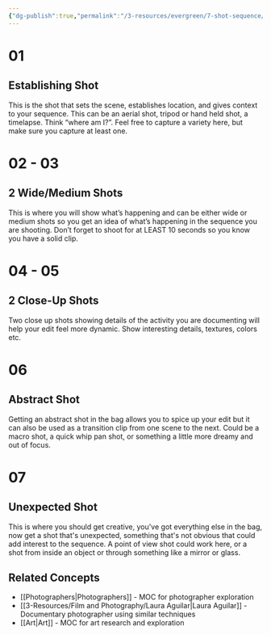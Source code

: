 ```yaml
---
{"dg-publish":true,"permalink":"/3-resources/evergreen/7-shot-sequence/","tags":["🎬_Film","🌲_Evergreen","☢️_Atomic"],"updated":"2025-10-19T09:11:46.399-07:00"}
---
```



# 01

## Establishing Shot

This is the shot that sets the scene, establishes location, and gives context to your sequence. This can be an aerial shot, tripod or hand held shot, a timelapse. Think “where am I?”. Feel free to capture a variety here, but make sure you capture at least one.

# 02 - 03

## 2 Wide/Medium Shots

This is where you will show what’s happening and can be either wide or medium shots so you get an idea of what’s happening in the sequence you are shooting. Don’t forget to shoot for at LEAST 10 seconds so you know you have a solid clip.

# 04 - 05

## 2 Close-Up Shots

Two close up shots showing details of the activity you are documenting will help your edit feel more dynamic. Show interesting details, textures, colors etc.

# 06

## Abstract Shot

Getting an abstract shot in the bag allows you to spice up your edit but it can also be used as a transition clip from one scene to the next. Could be a macro shot, a quick whip pan shot, or something a little more dreamy and out of focus.

# 07

## Unexpected Shot

This is where you should get creative, you've got everything else in the bag, now get a shot that's unexpected, something that's not obvious that could add interest to the sequence. A point of view shot could work here, or a shot from inside an object or through something like a mirror or glass.

## Related Concepts
- [[Photographers\|Photographers]] - MOC for photographer exploration
- [[3-Resources/Film and Photography/Laura Aguilar\|Laura Aguilar]] - Documentary photographer using similar techniques
- [[Art\|Art]] - MOC for art research and exploration